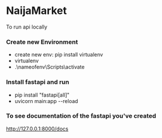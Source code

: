 # NaijaMarket
To run api locally
### Create new Environment
- create new env: pip install virtualenv
- virtualenv <nameofenv>
- .\nameofenv\Scripts\activate

### Install fastapi and run
- pip install "fastapi[all]"
- uvicorn main:app --reload

### To see documentation of the fastapi you've created
http://127.0.0.1:8000/docs
